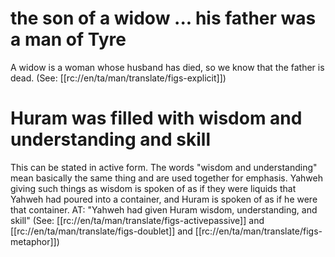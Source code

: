# the son of a widow ... his father was a man of Tyre

A widow is a woman whose husband has died, so we know that the father is dead. (See: [[rc://en/ta/man/translate/figs-explicit]])

# Huram was filled with wisdom and understanding and skill

This can be stated in active form. The words "wisdom and understanding" mean basically the same thing and are used together for emphasis. Yahweh giving such things as wisdom is spoken of as if they were liquids that Yahweh had poured into a container, and Huram is spoken of as if he were that container. AT: "Yahweh had given Huram wisdom, understanding, and skill" (See: [[rc://en/ta/man/translate/figs-activepassive]] and [[rc://en/ta/man/translate/figs-doublet]] and [[rc://en/ta/man/translate/figs-metaphor]])

